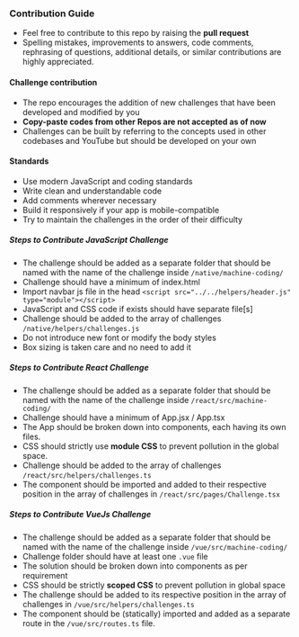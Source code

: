 ### Contribution Guide

- Feel free to contribute to this repo by raising the **pull request**
- Spelling mistakes, improvements to answers, code comments, rephrasing of questions, additional details, or similar contributions are highly appreciated.

#### Challenge contribution

- The repo encourages the addition of new challenges that have been developed and modified by you
- __Copy-paste codes from other Repos are not accepted as of now__
- Challenges can be built by referring to the concepts used in other codebases and YouTube but should be developed on your own

#### Standards

- Use modern JavaScript and coding standards
- Write clean and understandable code
- Add comments wherever necessary
- Build it responsively if your app is mobile-compatible
- Try to maintain the challenges in the order of their difficulty

##### Steps to Contribute JavaScript Challenge

- The challenge should be added as a separate folder that should be named with the name of the challenge inside `/native/machine-coding/`
- Challenge should have a minimum of index.html
- Import navbar js file in the head `<script src="../../helpers/header.js" type="module"></script>`
- JavaScript and CSS code if exists should have separate file[s]
- Challenge should be added to the array of challenges `/native/helpers/challenges.js`
- Do not introduce new font or modify the body styles
- Box sizing is taken care and no need to add it

##### Steps to Contribute React Challenge

- The challenge should be added as a separate folder that should be named with the name of the challenge inside `/react/src/machine-coding/`
- Challenge should have a minimum of App.jsx / App.tsx
- The App should be broken down into components, each having its own files.
- CSS should strictly use **module CSS** to prevent pollution in the global space.
- Challenge should be added to the array of challenges `/react/src/helpers/challenges.ts`
- The component should be imported and added to their respective position in the array of challenges in `/react/src/pages/Challenge.tsx`

##### Steps to Contribute VueJs Challenge

- The challenge should be added as a separate folder that should be named with the name of the challenge inside `/vue/src/machine-coding/`
- Challenge folder should have at least one `.vue` file
- The solution should be broken down into components as per requirement
- CSS should be strictly **scoped CSS** to prevent pollution in global space
- The challenge should be added to its respective position in the array of challenges in `/vue/src/helpers/challenges.ts`
- The component should be (statically) imported and added as a separate route in the `/vue/src/routes.ts` file.
